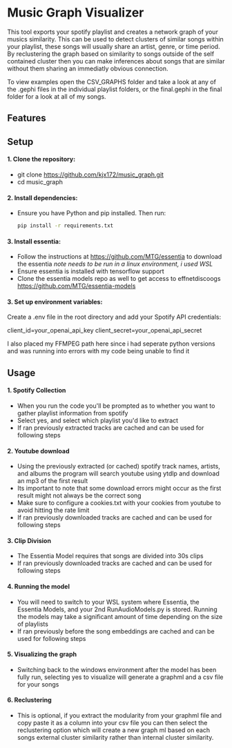 # Music Graph Visualizer

This tool exports your spotify playlist and creates a network graph of your musics similarity. This can be used to detect clusters of similar songs within your playlist, these songs will usually share an artist, genre, or time period. By reclustering the graph based on similarity to songs outside of the self contained cluster then you can make inferences about songs that are similar without them sharing an immediatly obvious connection.

To view examples open the CSV_GRAPHS folder and take a look at any of the .gephi files in the individual playlist folders, or the final.gephi in the final folder for a look at all of my songs.

## Features

## Setup
#### 1. **Clone the repository:**
- git clone https://github.com/kjx172/music_graph.git
- cd music_graph

#### 2. **Install dependencies:**
- Ensure you have Python and pip installed. Then run:
   ```sh
   pip install -r requirements.txt

#### 3. **Install essentia:**
- Follow the instructions at https://github.com/MTG/essentia to download the essentia *note needs to be run in a linux environment, i used WSL*
- Ensure essentia is installed with tensorflow support
- Clone the essentia models repo as well to get access to effnetdiscoogs https://github.com/MTG/essentia-models

#### 3. **Set up environment variables:**
Create a .env file in the root directory and add your Spotify API credentials:

client_id=your_openai_api_key
client_secret=your_openai_api_secret

I also placed my FFMPEG path here since i had seperate python versions and was running into errors with my code being unable to find it

## Usage
#### 1. Spotify Collection
- When you run the code you'll be prompted as to whether you want to gather playlist information from spotify
- Select yes, and select which playlist you'd like to extract
- If ran previously extracted tracks are cached and can be used for following steps

#### 2. Youtube download
- Using the previously extracted (or cached) spotify track names, artists, and albums the program will search youtube using ytdlp and download an mp3 of the first result
- Its important to note that some download errors might occur as the first result might not always be the correct song
- Make sure to configure a cookies.txt with your cookies from youtube to avoid hitting the rate limit
- If ran previously downloaded tracks are cached and can be used for following steps

#### 3. Clip Division
- The Essentia Model requires that songs are divided into 30s clips
- If ran previously downloaded tracks are cached and can be used for following steps

#### 4. Running the model
- You will need to switch to your WSL system where Essentia, the Essentia Models, and your 2nd RunAudioModels.py is stored. Running the models may take a significant amount of time depending on the size of playlists
- If ran previously before the song embeddings are cached and can be used for following steps

#### 5. Visualizing the graph
- Switching back to the windows environment after the model has been fully run, selecting yes to visualize will generate a graphml and a csv file for your songs

#### 6. Reclustering
- This is optional, if you extract the modularity from your graphml file and copy paste it as a column into your csv file you can then select the reclustering option which will create a new graph ml based on each songs external cluster similarity rather than internal cluster similarity.